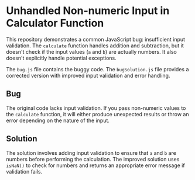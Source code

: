 # Unhandled Non-numeric Input in Calculator Function

This repository demonstrates a common JavaScript bug: insufficient input validation. The `calculate` function handles addition and subtraction, but it doesn't check if the input values (`a` and `b`) are actually numbers.  It also doesn't explicitly handle potential exceptions.

The `bug.js` file contains the buggy code. The `bugSolution.js` file provides a corrected version with improved input validation and error handling.

## Bug
The original code lacks input validation. If you pass non-numeric values to the `calculate` function, it will either produce unexpected results or throw an error depending on the nature of the input.

## Solution
The solution involves adding input validation to ensure that `a` and `b` are numbers before performing the calculation.  The improved solution uses `isNaN()` to check for numbers and returns an appropriate error message if validation fails.
